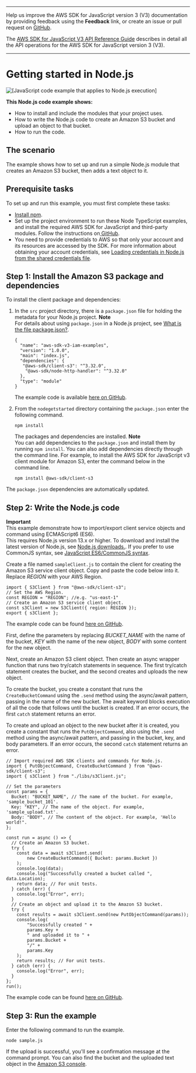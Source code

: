 --------

Help us improve the AWS SDK for JavaScript version 3 \(V3\) documentation by providing feedback using the **Feedback** link, or create an issue or pull request on [GitHub](https://github.com/awsdocs/aws-sdk-for-javascript-v3)\.

 The [AWS SDK for JavaScript V3 API Reference Guide](https://docs.aws.amazon.com/AWSJavaScriptSDK/v3/latest/index.html) describes in detail all the API operations for the AWS SDK for JavaScript version 3 \(V3\)\.

--------

# Getting started in Node\.js<a name="getting-started-nodejs"></a>

![\[JavaScript code example that applies to Node.js execution\]](http://docs.aws.amazon.com/sdk-for-javascript/v3/developer-guide/images/nodeicon.png)

**This Node\.js code example shows:**
+ How to install and include the modules that your project uses\.
+ How to write the Node\.js code to create an Amazon S3 bucket and upload an object to that bucket\.
+ How to run the code\.

## The scenario<a name="getting-started-nodejs-scenario"></a>

The example shows how to set up and run a simple Node\.js module that creates an Amazon S3 bucket, then adds a text object to it\. 

## Prerequisite tasks<a name="getting-started-nodejs-prerequisites"></a>

To set up and run this example, you must first complete these tasks:
+ [Install npm](https://npmjs.com/get-npm)\.
+ Set up the project environment to run these Node TypeScript examples, and install the required AWS SDK for JavaScript and third\-party modules\. Follow the instructions on[ GitHub](https://github.com/awsdocs/aws-doc-sdk-examples/blob/master/javascriptv3/example_code/nodegetstarted/README.md)\.
+ You need to provide credentials to AWS so that only your account and its resources are accessed by the SDK\. For more information about obtaining your account credentials, see [Loading credentials in Node\.js from the shared credentials file](loading-node-credentials-shared.md)\.

## Step 1: Install the Amazon S3 package and dependencies<a name="getting-started-nodejs-install-sdk"></a>

To install the client package and dependencies:

1. In the `src` project directory, there is a `package.json` file for holding the metadata for your Node\.js project\. 
**Note**  
For details about using `package.json` in a Node\.js project, see [What is the file package\.json?](https://nodejs.org/en/knowledge/getting-started/npm/what-is-the-file-package-json/)\.

   ```
   {
     "name": "aws-sdk-v3-iam-examples",
     "version": "1.0.0",
     "main": "index.js",
     "dependencies": {
      "@aws-sdk/client-s3": "^3.32.0",
       "@aws-sdk/node-http-handler": "^3.32.0"
     },
     "type": "module"
   }
   ```

   The example code is available [here on GitHub](https://github.com/awsdocs/aws-doc-sdk-examples/blob/master/javascriptv3/example_code/nodegetstarted/package.json)\.

1. From the `nodegetstarted` directory containing the `package.json` enter the following command\.

   ```
   npm install
   ```

   The packages and dependencies are installed\. 
**Note**  
You can add dependencies to the `package.json` and install them by running `npm install`\. You can also add dependencies directly through the command line\. For example, to install the AWS SDK for JavaScript v3 client module for Amazon S3, enter the command below in the command line\.  

   ```
   npm install @aws-sdk/client-s3
   ```
The `package.json` dependencies are automatically updated\.

## Step 2: Write the Node\.js code<a name="getting-started-nodejs-js-code"></a>

**Important**  
This example demonstrate how to import/export client service objects and command using ECMAScript6 \(ES6\)\.  
This requires Node\.js version 13\.x or higher\. To download and install the latest version of Node\.js, see [Node\.js downloads\.](https://nodejs.org/en/download)\.
If you prefer to use CommonJS syntax, see [JavaScript ES6/CommonJS syntax](sdk-example-javascript-syntax.md)\.

Create a file named `sampleClient.js` to contain the client for creating the Amazon S3 service client object\. Copy and paste the code below into it\. Replace *REGION* with your AWS Region\.

```
import { S3Client } from "@aws-sdk/client-s3";
// Set the AWS Region.
const REGION = "REGION"; //e.g. "us-east-1"
// Create an Amazon S3 service client object.
const s3Client = new S3Client({ region: REGION });
export { s3Client };
```

The example code can be found [here on GitHub](https://github.com/awsdocs/aws-doc-sdk-examples/blob/master/javascriptv3/example_code/nodegetstarted/src/libs/s3Client.js)\.

First, define the parameters by replacing *BUCKET\_NAME* with the name of the bucket, *KEY* with the name of the new object, *BODY* with some content for the new object\.

Next, create an Amazon S3 client object\. Then create an async wrapper function that runs two try/catch statements in sequence\. The first try/catch statement creates the bucket, and the second creates and uploads the new object\. 

To create the bucket, you create a constant that runs the `CreateBucketCommand` using the `.send` method using the async/await pattern, passing in the name of the new bucket\. The await keyword blocks execution of all the code that follows until the bucket is created\. If an error occurs, the first `catch` statement returns an error\. 

To create and upload an object to the new bucket after it is created, you create a constant that runs the `PutObjectCommand`, also using the `.send` method using the async/await pattern, and passing in the bucket, key, and body parameters\. If an error occurs, the second `catch` statement returns an error\.

```
// Import required AWS SDK clients and commands for Node.js.
import { PutObjectCommand, CreateBucketCommand } from "@aws-sdk/client-s3";
import { s3Client } from "./libs/s3Client.js";

// Set the parameters
const params = {
  Bucket: "BUCKET_NAME", // The name of the bucket. For example, 'sample_bucket_101'.
  Key: "KEY", // The name of the object. For example, 'sample_upload.txt'.
  Body: "BODY", // The content of the object. For example, 'Hello world!".
};

const run = async () => {
  // Create an Amazon S3 bucket.
  try {
    const data = await s3Client.send(
        new CreateBucketCommand({ Bucket: params.Bucket })
    );
    console.log(data);
    console.log("Successfully created a bucket called ", data.Location);
    return data; // For unit tests.
  } catch (err) {
    console.log("Error", err);
  }
  // Create an object and upload it to the Amazon S3 bucket.
  try {
    const results = await s3Client.send(new PutObjectCommand(params));
    console.log(
        "Successfully created " +
        params.Key +
        " and uploaded it to " +
        params.Bucket +
        "/" +
        params.Key
    );
    return results; // For unit tests.
  } catch (err) {
    console.log("Error", err);
  }
};
run();
```

The example code can be found [here on GitHub](https://github.com/awsdocs/aws-doc-sdk-examples/blob/master/javascriptv3/example_code/nodegetstarted/src/sample.js)\.

## Step 3: Run the example<a name="getting-started-nodejs-run-sample"></a>

Enter the following command to run the example\.

```
node sample.js
```

If the upload is successful, you'll see a confirmation message at the command prompt\. You can also find the bucket and the uploaded text object in the [Amazon S3 console](https://console.aws.amazon.com/s3/)\.